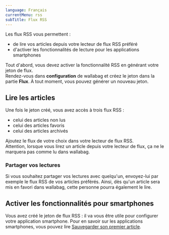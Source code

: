 ```yaml
---
language: Français
currentMenu: rss
subTitle: Flux RSS
---
```


Les flux RSS vous permettent :

* de lire vos articles depuis votre lecteur de flux RSS préféré
* d'activer les fonctionnalités de lecture pour les applications smartphones

Tout d'abord, vous devez activer la fonctionnalité RSS en générant votre jeton de flux.  
Rendez-vous dans **configuration** de wallabag et créez le jeton dans la partie **Flux**.
À tout moment, vous pouvez générer un nouveau jeton.

## Lire les articles

Une fois le jeton créé, vous avez accès à trois flux RSS :

* celui des articles non lus
* celui des articles favoris
* celui des articles archivés

Ajoutez le flux de votre choix dans votre lecteur de flux RSS.  
Attention, lorsque vous lirez un article depuis votre lecteur de flux, ça ne le marquera pas comme lu dans wallabag.

### Partager vos lectures

Si vous souhaitez partager vos lectures avec quelqu'un, envoyez-lui par exemple le flux RSS de vos articles préférés. Ainsi, dès qu'un article sera mis en favori dans wallabag, cette personne pourra également le lire.

## Activer les fonctionnalités pour smartphones

Vous avez créé le jeton de flux RSS : il va vous être utile pour configurer votre application smartphone. Pour en savoir sur les applications smartphones, vous pouvez lire [Sauvegarder son premier article](/fr/Documentation_utilisateur/Sauvegarder_son_premier_article).